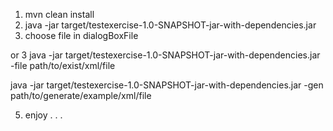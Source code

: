 1. mvn clean install
2. java -jar target/testexercise-1.0-SNAPSHOT-jar-with-dependencies.jar
3. choose file in dialogBoxFile

or
3 java -jar target/testexercise-1.0-SNAPSHOT-jar-with-dependencies.jar -file path/to/exist/xml/file

java -jar target/testexercise-1.0-SNAPSHOT-jar-with-dependencies.jar -gen path/to/generate/example/xml/file

5. enjoy . . .
